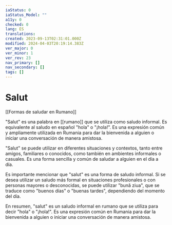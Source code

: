 ```yaml
---
iaStatus: 0
iaStatus_Model: ""
a11y: 0
checked: 0
lang: ES
translations: 
created: 2023-09-13T02:31:01.000Z
modified: 2024-04-03T20:19:14.383Z
ver_major: 0
ver_minor: 1
ver_rev: 23
nav_primary: []
nav_secondary: []
tags: []
---
```

# Salut
[[Formas de saludar en Rumano]]

"Salut" es una palabra en [[rumano]] que se utiliza como saludo informal. Es equivalente al saludo en español "hola" o "¡hola!". Es una expresión común y ampliamente utilizada en Rumania para dar la bienvenida a alguien o iniciar una conversación de manera amistosa.

"Salut" se puede utilizar en diferentes situaciones y contextos, tanto entre amigos, familiares o conocidos, como también en ambientes informales o casuales. Es una forma sencilla y común de saludar a alguien en el día a día.

Es importante mencionar que "salut" es una forma de saludo informal. Si se desea utilizar un saludo más formal en situaciones profesionales o con personas mayores o desconocidas, se puede utilizar "bună ziua", que se traduce como "buenos días" o "buenas tardes", dependiendo del momento del día.

En resumen, "salut" es un saludo informal en rumano que se utiliza para decir "hola" o "¡hola!". Es una expresión común en Rumania para dar la bienvenida a alguien o iniciar una conversación de manera amistosa.